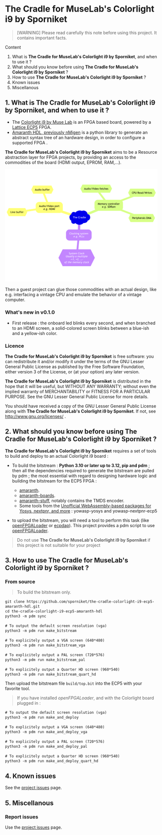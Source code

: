 # The Cradle for MuseLab's Colorlight i9 by Sporniket

> [WARNING] Please read carefully this note before using this project. It contains important facts.

Content

1. What is **The Cradle for MuseLab's Colorlight i9 by Sporniket**, and when to use it ?
2. What should you know before using **The Cradle for MuseLab's Colorlight i9 by Sporniket** ?
3. How to use **The Cradle for MuseLab's Colorlight i9 by Sporniket** ?
4. Known issues
5. Miscellanous

## 1. What is **The Cradle for MuseLab's Colorlight i9 by Sporniket**, and when to use it ?

* The [Colorlight i9 by Muse Lab](https://fr.aliexpress.com/item/1005003832457085.html) is an FPGA based board, powered by a [Lattice ECP5](https://www.latticesemi.com/Products/FPGAandCPLD/ECP5) FPGA.
* [Amaranth HDL, previously nMigen](https://github.com/amaranth-lang/amaranth) is a python library to generate an abstract syntax tree of an hardware design, in order to configure a supported FPGA .

**The Cradle for MuseLab's Colorlight i9 by Sporniket** aims to be a Resource abstraction layer for FPGA projects, by providing an access to the commodities of the board (HDMI output, EPROM, RAM,...). 

![The big plan](docs/the-plan.png)

Then a guest project can glue those commodities with an actual design, like e.g. interfacing a vintage CPU and emulate the behavior of a vintage computer.

### What's new in v0.1.0

* First release : the onboard led blinks every second, and when branched to an HDMI screen, a solid-colored screen blinks between a blue-ish and a yellow-ish color.


### Licence
 **The Cradle for MuseLab's Colorlight i9 by Sporniket** is free software: you can redistribute it and/or modify it under the terms of the
 GNU Lesser General Public License as published by the Free Software Foundation, either version 3 of the License, or (at your
 option) any later version.

 **The Cradle for MuseLab's Colorlight i9 by Sporniket** is distributed in the hope that it will be useful, but WITHOUT ANY WARRANTY; without
 even the implied warranty of MERCHANTABILITY or FITNESS FOR A PARTICULAR PURPOSE. See the GNU Lesser General Public License for
 more details.

 You should have received a copy of the GNU Lesser General Public License along with **The Cradle for MuseLab's Colorlight i9 by Sporniket**.
 If not, see http://www.gnu.org/licenses/ .


## 2. What should you know before using **The Cradle for MuseLab's Colorlight i9 by Sporniket** ?

**The Cradle for MuseLab's Colorlight i9 by Sporniket** requires a set of tools to build and deploy to an actual Colorlight i9 board :

* To build the bitstream : **Python 3.10 or later up to 3.12, pip and pdm** ; then all the dependencies required to generate the bitstream are pulled by pdm ; the most essential with regard to designing hardware logic and building the bitstream for the ECP5 FPGA :
  * [amaranth](https://github.com/amaranth-lang/amaranth).
  * [amaranth-boards](https://github.com/amaranth-lang/amaranth-boards).
  * [amaranth-stuff](https://github.com/sporniket/amaranth-stuff), notably contains the TMDS encoder.
  * Some tools from the [Unofficial WebAssembly-based packages for Yosys, nextpnr, and more](http://yowasp.org/) : yowasp-yosys and yowasp-nextpnr-ecp5

* to upload the bitstream, you will need a tool to perform this task (like [openFPGALoader](https://github.com/trabucayre/openFPGALoader) or [ecpdap](https://github.com/adamgreig/ecpdap)). This project provides a pdm script to use [openFPGALoader](https://github.com/trabucayre/openFPGALoader).

> Do not use **The Cradle for MuseLab's Colorlight i9 by Sporniket** if this project is not suitable for your project

## 3. How to use **The Cradle for MuseLab's Colorlight i9 by Sporniket** ?

### From source

> To build the bitstream only.

```shell
git clone https://github.com/sporniket/the-cradle-colorlight-i9-ecp5-amaranth-hdl.git
cd the-cradle-colorlight-i9-ecp5-amaranth-hdl
python3 -m pdm sync

# To output the default screen resolution (vga)
python3 -m pdm run make_bitstream

# To explicitely output a VGA screen (640*480)
python3 -m pdm run make_bitstream_vga

# To explicitely output a PAL screen (720*576)
python3 -m pdm run make_bitstream_pal

# To explicitely output a Quarter HD screen (960*540)
python3 -m pdm run make_bitstream_quart_hd
```

Then upload the bitstream file `build/top.bit` into the ECP5 with your favorite tool. 

> If you have installed _openFPGALoader_, and with the Colorlight board plugged in : 

```shell
# To output the default screen resolution (vga)
python3 -m pdm run make_and_deploy

# To explicitely output a VGA screen (640*480)
python3 -m pdm run make_and_deploy_vga

# To explicitely output a PAL screen (720*576)
python3 -m pdm run make_and_deploy_pal

# To explicitely output a Quarter HD screen (960*540)
python3 -m pdm run make_and_deploy_quart_hd
```

## 4. Known issues
See the [project issues](https://github.com/sporniket/the-cradle-colorlight-i9-ecp5-amaranth-hdl/issues) page.

## 5. Miscellanous

### Report issues
Use the [project issues](https://github.com/sporniket/the-cradle-colorlight-i9-ecp5-amaranth-hdl/issues) page.

